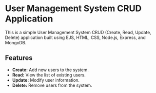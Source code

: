 # User Management System CRUD Application

This is a simple User Management System CRUD (Create, Read, Update, Delete) application built using EJS, HTML, CSS, Node.js, Express, and MongoDB.

## Features

- **Create:** Add new users to the system.
- **Read:** View the list of existing users.
- **Update:** Modify user information.
- **Delete:** Remove users from the system.




